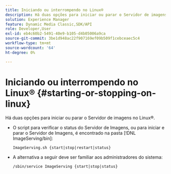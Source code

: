 ```yaml
---
title: Iniciando ou interrompendo no Linux®
description: Há duas opções para iniciar ou parar o Servidor de imagens no Linux®.
solution: Experience Manager
feature: Dynamic Media Classic,SDK/API
role: Developer,User
exl-id: eb4c60b2-5491-40e9-b105-d4b05006a9ca
source-git-commit: 3be1d948ac22f907169ef09b509f1cebceaec5c4
workflow-type: tm+mt
source-wordcount: '64'
ht-degree: 0%

---
```


# Iniciando ou interrompendo no Linux® {#starting-or-stopping-on-linux}

Há duas opções para iniciar ou parar o Servidor de imagens no Linux®.

* O script para verificar o status do Servidor de Imagens, ou para iniciar e parar o Servidor de Imagens, é encontrado na pasta [!DNL ImageServing/bin]:

  `ImageServing.sh {start|stop|restart|status}`
* A alternativa a seguir deve ser familiar aos administradores do sistema:

  `/sbin/service ImageServing {start|stop|status}`

